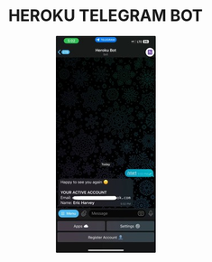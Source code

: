 <div align="center">
  <h1>HEROKU TELEGRAM BOT</h1>
  <img src="heroku_1.png" alt="Menu Options" style="display: block; margin: 0 auto;">
</div>
